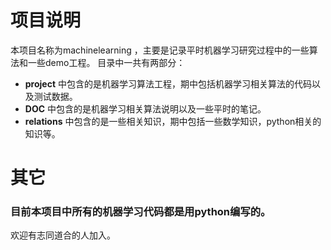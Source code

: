 # 项目说明
本项目名称为machinelearning ，主要是记录平时机器学习研究过程中的一些算法和一些demo工程。
目录中一共有两部分：
- **project**  中包含的是机器学习算法工程，期中包括机器学习相关算法的代码以及测试数据。
- **DOC**  中包含的是机器学习相关算法说明以及一些平时的笔记。
- **relations** 中包含的是一些相关知识，期中包括一些数学知识，python相关的知识等。

# 其它
### 目前本项目中所有的机器学习代码都是用python编写的。

欢迎有志同道合的人加入。
